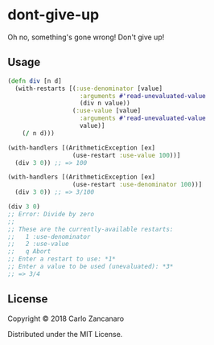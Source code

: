 # dont-give-up

Oh no, something's gone wrong! Don't give up!

## Usage

```clojure
(defn div [n d]
  (with-restarts [(:use-denominator [value]
                    :arguments #'read-unevaluated-value
                    (div n value))
                  (:use-value [value]
                    :arguments #'read-unevaluated-value
                    value)]
    (/ n d)))

(with-handlers [(ArithmeticException [ex]
                  (use-restart :use-value 100))]
  (div 3 0)) ;; => 100

(with-handlers [(ArithmeticException [ex]
                  (use-restart :use-denominator 100))]
  (div 3 0)) ;; => 3/100

(div 3 0)
;; Error: Divide by zero
;;
;; These are the currently-available restarts:
;;   1 :use-denominator
;;   2 :use-value
;;   q Abort
;; Enter a restart to use: *1*
;; Enter a value to be used (unevaluated): *3*
;; => 3/4
```

## License

Copyright © 2018 Carlo Zancanaro

Distributed under the MIT License.
